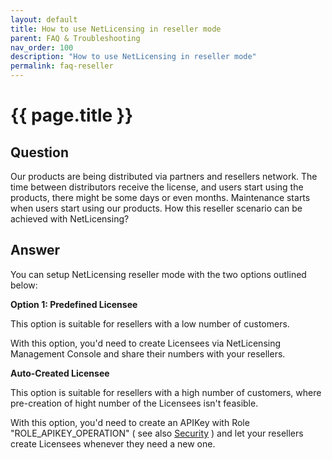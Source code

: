 ```yaml
---
layout: default
title: How to use NetLicensing in reseller mode
parent: FAQ & Troubleshooting
nav_order: 100
description: "How to use NetLicensing in reseller mode"
permalink: faq-reseller
---
```


{{ page.title }}
=============

## Question

Our products are being distributed via partners and resellers network.
The time between distributors receive the license, and users start using the products, there might be some days or even months. Maintenance starts when users start using our products.
How this reseller scenario can be achieved with NetLicensing?

## Answer

You can setup NetLicensing reseller mode with the two options outlined below:

**Option 1: Predefined Licensee**

This option is suitable for resellers with a low number of customers.

With this option, you'd need to create Licensees via NetLicensing Management Console and share their numbers with your resellers.

**Auto-Created Licensee**

This option is suitable for resellers with a high number of customers, where pre-creation of hight number of the Licensees isn't feasible.

With this option, you'd need to create an APIKey with Role "ROLE_APIKEY_OPERATION" ( see also [Security](security) ) and let your resellers create Licensees whenever they need a new one.
